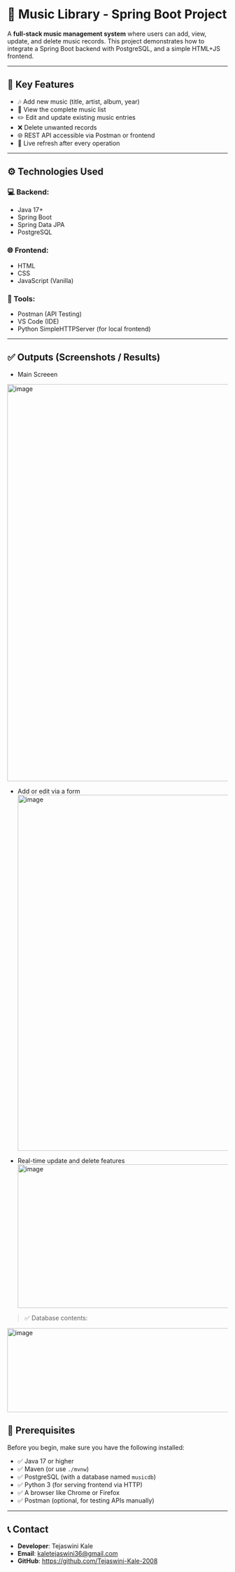 # 🎵 Music Library - Spring Boot Project

A **full-stack music management system** where users can add, view, update, and delete music records. This project demonstrates how to integrate a Spring Boot backend with PostgreSQL, and a simple HTML+JS frontend.

---

## 🔑 Key Features

- 🎶 Add new music (title, artist, album, year)
- 🧾 View the complete music list
- ✏️ Edit and update existing music entries
- ❌ Delete unwanted records
- 🌐 REST API accessible via Postman or frontend
- 🔁 Live refresh after every operation

---

## ⚙️ Technologies Used

### 💻 Backend:
- Java 17+
- Spring Boot
- Spring Data JPA
- PostgreSQL

### 🌐 Frontend:
- HTML
- CSS
- JavaScript (Vanilla)

### 🧪 Tools:
- Postman (API Testing)
- VS Code (IDE)
- Python SimpleHTTPServer (for local frontend)

---

## ✅ Outputs (Screenshots / Results)

- Main Screeen
<img width="1192" height="907" alt="image" src="https://github.com/user-attachments/assets/ced0e4cb-a373-4b3d-8f14-53d3583c98cb" />

- Add or edit via a form
  <img width="1077" height="813" alt="image" src="https://github.com/user-attachments/assets/8d9c8c9f-602f-4a8d-9410-e3a50361e364" />

- Real-time update and delete features
  <img width="951" height="328" alt="image" src="https://github.com/user-attachments/assets/119e25ec-333f-4696-8c6d-6c4a7716c1d5" />

> ✅ Database contents:

<img width="810" height="192" alt="image" src="https://github.com/user-attachments/assets/00021b17-8123-4ba7-b6fa-f48c6e6b2181" />

## 🧰 Prerequisites

Before you begin, make sure you have the following installed:

- ✅ Java 17 or higher
- ✅ Maven (or use `./mvnw`)
- ✅ PostgreSQL (with a database named `musicdb`)
- ✅ Python 3 (for serving frontend via HTTP)
- ✅ A browser like Chrome or Firefox
- ✅ Postman (optional, for testing APIs manually)

---

## 📞 Contact

*  **Developer**: Tejaswini Kale
*  **Email**: kaletejaswini36@gmail.com
*  **GitHub**: https://github.com/Tejaswini-Kale-2008


